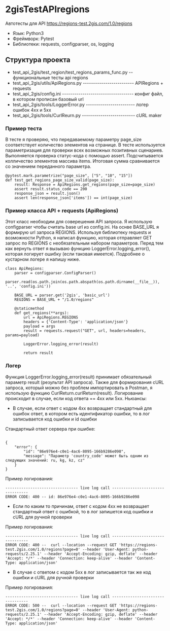 # 2gisTestAPIregions

Автотесты для API https://regions-test.2gis.com/1.0/regions
* Язык: Python3 
* Фреймворк: Pytest 
* Библиотеки: requests, configparser, os, logging

## Структура проекта

* test_api_2gis/test_region/test_regions_params_func.py -- функциональные тесты api regions
* test_api_2gis/utils/ApiRegions.py ------------------------- APIRegions + requests
* test_api_2gis/config.ini ----------------------------------- конфиг файл, в котором прописан базовый url
* test_api_2gis/tools/LoggerError.py ------------------------ логер ошибок 4хх и 5хх
* test_api_2gis/tools/CurlReurn.py -------------------------- cURL maker

### Пример теста

В тесте я проверяю, что передаваемому параметру page_size соответствует количество элементов на странице. В тесте используется параметризация для проверки всех возможных позитивных сценариев. Выполняется проверка статус-кода с помощью assert. Подсчитывается колличество элементов массива items. Итоговая сумма сравнивается со значением переданного параметра.

```
@pytest.mark.parametrize("page_size", ["5", "10", "15"])
def test_get_regions_page_size_valid(page_size):
    result: Response = ApiRegions.get_regions(page_size=page_size)
    assert result.status_code == 200
    response_json = result.json()
    assert len(response_json['items']) == int(page_size)
```

### Пример класса API + requests (ApiRegions)

Этот класс необходим для соверешения API запроса. Я использую configparser чтобы считать base url из config.ini. На оснве BASE_URL я формирую url запроса REGIONS. Используя библиотеку requests и возможности Python, я написал функцию, которая отправляет GET запрос по REGIONS с необязательным набором параметров. Перед тем как вернуть ответ я вызываю функцию LoggerError.logging_error(), которая логирует ошибку (если таковая имеется). Подробнее о кустарном логере я напишу ниже.

```
class ApiRegions:
    parser = configparser.ConfigParser()
    parser.read(os.path.join(os.path.abspath(os.path.dirname(__file__)), '..', 'config.ini'))

    BASE_URL = parser.get('2gis', 'basic_url')
    REGIONS = BASE_URL + "/1.0/regions"

    @staticmethod
    def get_regions(**args):
        url = ApiRegions.REGIONS
        headers = {'Content-Type': 'application/json'}
        payload = args
        result = requests.request("GET", url, headers=headers, params=payload)

        LoggerError.logging_error(result)

        return result

```

### Логер

Функция LoggerError.logging_error(result) принимает обязательный параметр result (результат API запроса). Также для формирования cURL запроса, который можно без проблем импортировать в Postman, я использую функцию CurlReturn.curlReturn(result). Логирование происходит в случае, если код ответа == 4хх или 5хх. Ньюансы:

* В случае, если ответ с кодом 4хх возвращает стандартный для ошибок ответ, в котором есть идентификатор ошибки, то в лог записывается код ошибки и id ошибки

Стандартный ответ сервера при ошибке:
```

{
    "error": {
        "id": "86e976e4-c0e1-4ac6-8095-166b9286e098",
        "message": "Параметр 'country_code' может быть одним из следующих значений: ru, kg, kz, cz"
    }
}

```
Пример логирования:
```
-------------------------------- live log call ---------------------------------
ERROR CODE: 400 -- id: 86e976e4-c0e1-4ac6-8095-166b9286e098

```
* Если по каким то причинам, ответ с кодом 4хх не возвращает стандартный ответ с ошибкой, то в лог запишется код ошибки и cURL для ручной проверки

Пример логирования:
```
-------------------------------- live log call ---------------------------------
ERROR CODE: 400 --  curl --location --request GET 'https://regions-test.2gis.com/1.0/regions?page=0' --header 'User-Agent: python-requests/2.25.1' --header 'Accept-Encoding: gzip, deflate' --header 'Accept: */*' --header 'Connection: keep-alive' --header 'Content-Type: application/json'

```
* В случае с ответом с кодом 5хх в лог записывается так же код ошибки и cURL для ручной проверки

Пример логирования:
```
-------------------------------- live log call ---------------------------------
ERROR CODE: 500 --  curl --location --request GET 'https://regions-test.2gis.com/1.0/regions?page=0' --header 'User-Agent: python-requests/2.25.1' --header 'Accept-Encoding: gzip, deflate' --header 'Accept: */*' --header 'Connection: keep-alive' --header 'Content-Type: application/json'
